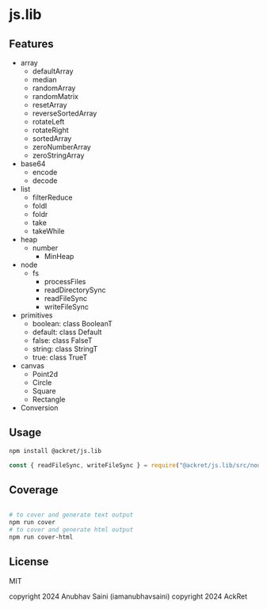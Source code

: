 # js.lib

## Features

- array
  - defaultArray
  - median
  - randomArray
  - randomMatrix
  - resetArray
  - reverseSortedArray
  - rotateLeft
  - rotateRight
  - sortedArray
  - zeroNumberArray
  - zeroStringArray
- base64
  - encode
  - decode
- list
  - filterReduce
  - foldl
  - foldr
  - take
  - takeWhile
- heap
  - number
    - MinHeap
- node
  - fs
    - processFiles
    - readDirectorySync
    - readFileSync
    - writeFileSync
- primitives
  - boolean: class BooleanT
  - default: class Default
  - false: class FalseT
  - string: class StringT
  - true: class TrueT
- canvas
  - Point2d
  - Circle
  - Square
  - Rectangle
- Conversion

## Usage

```bash
npm install @ackret/js.lib
```

```javascript
const { readFileSync, writeFileSync } = require("@ackret/js.lib/src/node/fs");
```

## Coverage

```bash

# to cover and generate text output
npm run cover
# to cover and generate html output
npm run cover-html

```

## License

MIT

copyright 2024 Anubhav Saini (iamanubhavsaini)
copyright 2024 AckRet
